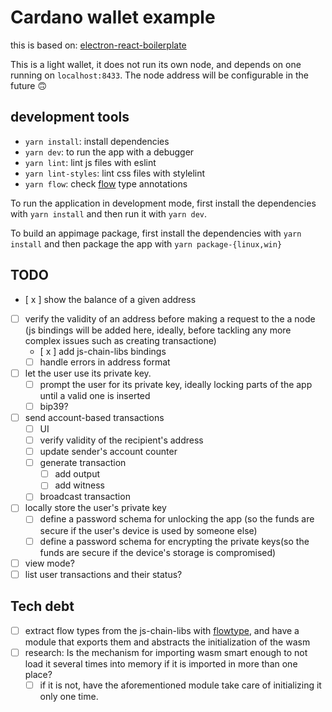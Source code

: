 # Cardano wallet example

this is based on: [electron-react-boilerplate](https://github.com/electron-react-boilerplate/electron-react-boilerplate)

This is a light wallet, it does not run its own node, and depends on one running on `localhost:8433`.
The node address will be configurable in the future 🙃

## development tools

- `yarn install`: install dependencies
- `yarn dev`: to run the app with a debugger
- `yarn lint`: lint js files with eslint
- `yarn lint-styles`: lint css files with stylelint
- `yarn flow`: check [flow](https://flow.org/) type annotations

To run the application in development mode, first install the dependencies with
`yarn install` and then run it with `yarn dev`.

To build an appimage package, first install the dependencies with
`yarn install` and then package the app with `yarn package-{linux,win}`

## TODO

- [ x ] show the balance of a given address
- [ ] verify the validity of an address before making a request to the a node (js bindings will be added here, ideally, before tackling any more complex issues such as creating transactione)
  - [ x ] add js-chain-libs bindings
  - [ ] handle errors in address format
- [ ] let the user use its private key.
  - [ ] prompt the user for its private key, ideally locking parts of the app until a valid one is inserted
  - [ ] bip39?
- [ ] send account-based transactions
  - [ ] UI
  - [ ] verify validity of the recipient's address
  - [ ] update sender's account counter
  - [ ] generate transaction
    - [ ] add output
    - [ ] add witness
  - [ ] broadcast transaction
- [ ] locally store the user's private key
  - [ ] define a password schema for unlocking the app (so the funds are secure if the user's device is used by someone else)
  - [ ] define a password schema for encrypting the private keys(so the funds are secure if the device's storage is compromised)
- [ ] view mode?
- [ ] list user transactions and their status?

## Tech debt

- [ ] extract flow types from the js-chain-libs with [flowtype](https://github.com/joarwilk/flowgen), and have a module that exports them and abstracts the initialization of the wasm
- [ ] research: Is the mechanism for importing wasm smart enough to not load it
      several times into memory if it is imported in more than one place?
  - [ ] if it is not, have the aforementioned module take care of
        initializing it only one time.
